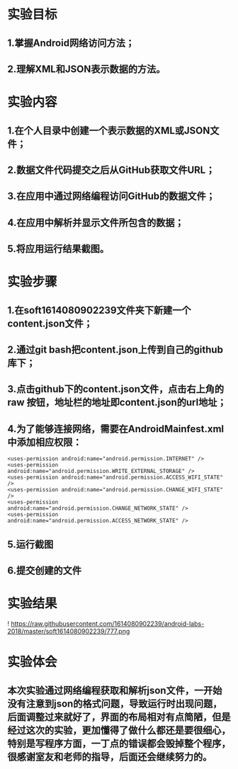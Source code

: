  # 实验目标
 ## 1.掌握Android网络访问方法；
 ## 2.理解XML和JSON表示数据的方法。
 # 实验内容
 ## 1.在个人目录中创建一个表示数据的XML或JSON文件；
 ## 2.数据文件代码提交之后从GitHub获取文件URL；
 ## 3.在应用中通过网络编程访问GitHub的数据文件；
 ## 4.在应用中解析并显示文件所包含的数据；
 ## 5.将应用运行结果截图。
 # 实验步骤
 ## 1.在soft1614080902239文件夹下新建一个content.json文件；
 ## 2.通过git bash把content.json上传到自己的github库下；
 ## 3.点击github下的content.json文件，点击右上角的 raw 按钮，地址栏的地址即content.json的url地址；
 
 ## 4.为了能够连接网络，需要在AndroidMainfest.xml中添加相应权限：
 ```
 <uses-permission android:name="android.permission.INTERNET" />
 <uses-permission android:name="android.permission.WRITE_EXTERNAL_STORAGE" />
 <uses-permission android:name="android.permission.ACCESS_WIFI_STATE" />
 <uses-permission android:name="android.permission.CHANGE_WIFI_STATE" />
 <uses-permission android:name="android.permission.CHANGE_NETWORK_STATE" />
 <uses-permission android:name="android.permission.ACCESS_NETWORK_STATE" />
 ```
 ## 5.运行截图
 ## 6.提交创建的文件
 # 实验结果
 ! https://raw.githubusercontent.com/1614080902239/android-labs-2018/master/soft1614080902239/777.png
 # 实验体会
 ## 本次实验通过网络编程获取和解析json文件，一开始没有注意到json的格式问题，导致运行时出现问题，后面调整过来就好了，界面的布局相对有点简陋，但是经过这次的实验，更加懂得了做什么都还是要很细心，特别是写程序方面，一丁点的错误都会毁掉整个程序，很感谢室友和老师的指导，后面还会继续努力的。
